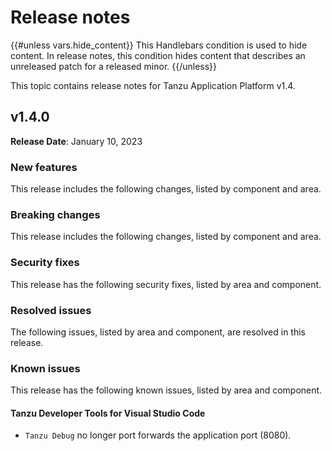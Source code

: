 # Release notes

{{#unless vars.hide_content}}
This Handlebars condition is used to hide content.
In release notes, this condition hides content that describes an unreleased patch for a released minor.
{{/unless}}

This topic contains release notes for Tanzu Application Platform v1.4.

## <a id='1-4-0'></a> v1.4.0

**Release Date**: January 10, 2023

### <a id='1-4-0-new-features'></a> New features

This release includes the following changes, listed by component and area.

### <a id='1-4-0-breaking-changes'></a> Breaking changes

This release includes the following changes, listed by component and area.

### <a id='1-4-0-security-fixes'></a> Security fixes

This release has the following security fixes, listed by area and component.

### <a id='1-4-0-resolved-issues'></a> Resolved issues

The following issues, listed by area and component, are resolved in this release.

#### <a id="1-4-0-vscode-resolved"></a>

### <a id='1-4-0-known-issues'></a> Known issues

This release has the following known issues, listed by area and component.

#### <a id='Tanzu Developer Tools for Visual Studio Code'></a> Tanzu Developer Tools for Visual Studio Code

- `Tanzu Debug` no longer port forwards the application port (8080).
